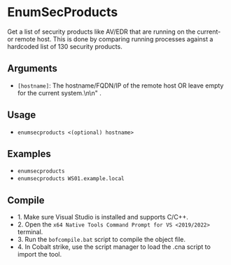 # EnumSecProducts
Get a list of security products like AV/EDR that are running on the current- or remote host. This is done by comparing running processes against a hardcoded list of 130 security products.

## Arguments
* `[hostname]`: The hostname/FQDN/IP of the remote host OR leave empty for the current system.\n\n" .

## Usage
* `enumsecproducts <(optional) hostname>`

## Examples
* `enumsecproducts`
* `enumsecproducts WS01.example.local`

## Compile
- 1\. Make sure Visual Studio is installed and supports C/C++.
- 2\. Open the `x64 Native Tools Command Prompt for VS <2019/2022>` terminal.
- 3\. Run the `bofcompile.bat` script to compile the object file. 
- 4\. In Cobalt strike, use the script manager to load the .cna script to import the tool. 


